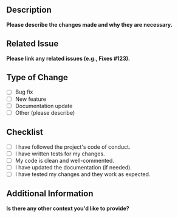 ## Description

**Please describe the changes made and why they are necessary.**

## Related Issue

**Please link any related issues (e.g., Fixes #123).**

## Type of Change

- [ ] Bug fix
- [ ] New feature
- [ ] Documentation update
- [ ] Other (please describe)

## Checklist

- [ ] I have followed the project's code of conduct.
- [ ] I have written tests for my changes.
- [ ] My code is clean and well-commented.
- [ ] I have updated the documentation (if needed).
- [ ] I have tested my changes and they work as expected.

## Additional Information

**Is there any other context you'd like to provide?**
